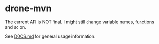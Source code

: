 # drone-mvn

The current API is NOT final. I might still change variable names, functions and so on. 

See [DOCS.md](DOCS.md) for general usage information.
